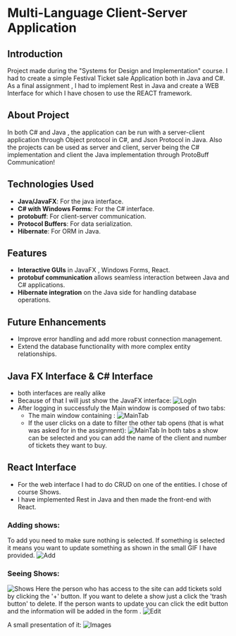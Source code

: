 # Multi-Language Client-Server Application

## Introduction
Project made during the "Systems for Design and Implementation" course.
I had to create a simple Festival Ticket sale Application both in Java and C#.
As a final assignment , I had to implement Rest in Java and create a WEB Interface for which I have chosen to use the REACT framework.


## About Project
In both C# and Java , the application can be run with a server-client application through Object protocol in C#, and 
Json Protocol in Java.
Also the projects can be used as server and client, server being the C# implementation and client the Java implementation through ProtoBuff Communication!
## Technologies Used
- **Java/JavaFX**: For the java interface.
- **C# with Windows Forms**: For the C# interface.
- **protobuff**: For client-server communication.
- **Protocol Buffers**: For data serialization.
- **Hibernate**: For ORM in Java.

## Features
- **Interactive GUIs** in JavaFX , Windows Forms, React.
- **protobuf communication** allows seamless interaction between Java and C# applications.
- **Hibernate integration** on the Java side for handling database operations.

## Future Enhancements
- Improve error handling and add more robust connection management.
- Extend the database functionality with more complex entity relationships.

## Java FX Interface & C# Interface
- both interfaces are really alike
- Because of that I will just show the JavaFX interface:
![LogIn](images/img_2.png)
- After logging in successfuly the Main window is composed of two tabs:
    - The main window containing :
        ![MainTab](images/img_3.png)
    - If the user clicks on a date to filter the other tab opens (that is what was asked for in the assignment):
    ![MainTab](images/img_4.png)
In both tabs a show can be selected and you can add the name of the client and number of tickets they want to buy.

## React Interface
- For the web interface I had to do CRUD on one of the entities. I chose of course Shows.
- I have implemented Rest in Java and then made the front-end with React.
### Adding shows:
To add you need to make sure nothing is selected.
If something is selected it means you want to update something as shown in the small GIF I have provided.
![Add](images/img.png)
### Seeing Shows:
![Shows](images/img_1.png)
Here the person who has access to the site can add tickets sold by clicking the '+' button.
If you want to delete a show just a click the 'trash button' to delete.
If the person wants to update you can click the edit button and the information will be added in the form .
![Edit](images/img_5.png)

A small presentation of it:
![Images](images/update-tickets-shows.gif)